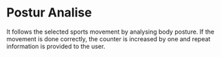# Postur Analise
 It follows the selected sports movement by analysing body posture. If the movement is done correctly, the counter is increased by one and repeat information is provided to the user.
